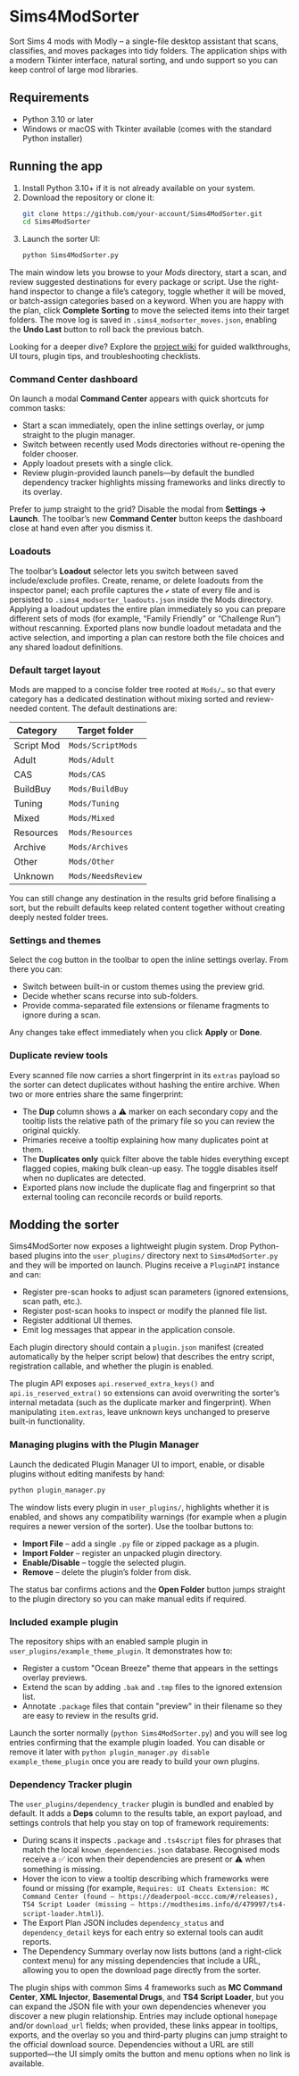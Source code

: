 # Sims4ModSorter

Sort Sims 4 mods with Modly – a single-file desktop assistant that scans, classifies, and moves packages into tidy folders. The application ships with a modern Tkinter interface, natural sorting, and undo support so you can keep control of large mod libraries.

## Requirements

* Python 3.10 or later
* Windows or macOS with Tkinter available (comes with the standard Python installer)

## Running the app

1. Install Python 3.10+ if it is not already available on your system.
2. Download the repository or clone it:
   ```bash
   git clone https://github.com/your-account/Sims4ModSorter.git
   cd Sims4ModSorter
   ```
3. Launch the sorter UI:
   ```bash
   python Sims4ModSorter.py
   ```

The main window lets you browse to your *Mods* directory, start a scan, and review suggested destinations for every package or script. Use the right-hand inspector to change a file’s category, toggle whether it will be moved, or batch-assign categories based on a keyword. When you are happy with the plan, click **Complete Sorting** to move the selected items into their target folders. The move log is saved in `.sims4_modsorter_moves.json`, enabling the **Undo Last** button to roll back the previous batch.

Looking for a deeper dive? Explore the [project wiki](docs/wiki/index.md) for guided walkthroughs, UI tours, plugin tips, and troubleshooting checklists.

### Command Center dashboard

On launch a modal **Command Center** appears with quick shortcuts for common tasks:

* Start a scan immediately, open the inline settings overlay, or jump straight to the plugin manager.
* Switch between recently used Mods directories without re-opening the folder chooser.
* Apply loadout presets with a single click.
* Review plugin-provided launch panels—by default the bundled dependency tracker highlights missing frameworks and links directly to its overlay.

Prefer to jump straight to the grid? Disable the modal from **Settings → Launch**. The toolbar’s new **Command Center** button keeps the dashboard close at hand even after you dismiss it.

### Loadouts

The toolbar’s **Loadout** selector lets you switch between saved include/exclude profiles. Create, rename, or delete loadouts from the inspector panel; each profile captures the `✔` state of every file and is persisted to `.sims4_modsorter_loadouts.json` inside the Mods directory. Applying a loadout updates the entire plan immediately so you can prepare different sets of mods (for example, “Family Friendly” or “Challenge Run”) without rescanning. Exported plans now bundle loadout metadata and the active selection, and importing a plan can restore both the file choices and any shared loadout definitions.

### Default target layout

Mods are mapped to a concise folder tree rooted at `Mods/…` so that every category has a dedicated destination without mixing
sorted and review-needed content. The default destinations are:

| Category | Target folder |
| --- | --- |
| Script Mod | `Mods/ScriptMods` |
| Adult | `Mods/Adult` |
| CAS | `Mods/CAS` |
| BuildBuy | `Mods/BuildBuy` |
| Tuning | `Mods/Tuning` |
| Mixed | `Mods/Mixed` |
| Resources | `Mods/Resources` |
| Archive | `Mods/Archives` |
| Other | `Mods/Other` |
| Unknown | `Mods/NeedsReview` |

You can still change any destination in the results grid before finalising a sort, but the rebuilt defaults keep related content together without creating deeply nested folder trees.

### Settings and themes

Select the cog button in the toolbar to open the inline settings overlay. From there you can:

* Switch between built-in or custom themes using the preview grid.
* Decide whether scans recurse into sub-folders.
* Provide comma-separated file extensions or filename fragments to ignore during a scan.

Any changes take effect immediately when you click **Apply** or **Done**.

### Duplicate review tools

Every scanned file now carries a short fingerprint in its `extras` payload so the sorter can detect duplicates without hashing
the entire archive. When two or more entries share the same fingerprint:

* The **Dup** column shows a ⚠️ marker on each secondary copy and the tooltip lists the relative path of the primary file so you
  can review the original quickly.
* Primaries receive a tooltip explaining how many duplicates point at them.
* The **Duplicates only** quick filter above the table hides everything except flagged copies, making bulk clean-up easy. The
  toggle disables itself when no duplicates are detected.
* Exported plans now include the duplicate flag and fingerprint so that external tooling can reconcile records or build reports.

## Modding the sorter

Sims4ModSorter now exposes a lightweight plugin system. Drop Python-based plugins into the `user_plugins/` directory next to `Sims4ModSorter.py` and they will be imported on launch. Plugins receive a `PluginAPI` instance and can:

* Register pre-scan hooks to adjust scan parameters (ignored extensions, scan path, etc.).
* Register post-scan hooks to inspect or modify the planned file list.
* Register additional UI themes.
* Emit log messages that appear in the application console.

Each plugin directory should contain a `plugin.json` manifest (created automatically by the helper script below) that describes the entry script, registration callable, and whether the plugin is enabled.

The plugin API exposes `api.reserved_extra_keys()` and `api.is_reserved_extra()` so extensions can avoid overwriting the sorter’s internal metadata (such as the duplicate marker and fingerprint). When manipulating `item.extras`, leave unknown keys unchanged to preserve built-in functionality.

### Managing plugins with the Plugin Manager

Launch the dedicated Plugin Manager UI to import, enable, or disable plugins without editing manifests by hand:

```bash
python plugin_manager.py
```

The window lists every plugin in `user_plugins/`, highlights whether it is enabled, and shows any compatibility warnings (for example when a plugin requires a newer version of the sorter). Use the toolbar buttons to:

* **Import File** – add a single `.py` file or zipped package as a plugin.
* **Import Folder** – register an unpacked plugin directory.
* **Enable/Disable** – toggle the selected plugin.
* **Remove** – delete the plugin’s folder from disk.

The status bar confirms actions and the **Open Folder** button jumps straight to the plugin directory so you can make manual edits if required.

### Included example plugin

The repository ships with an enabled sample plugin in `user_plugins/example_theme_plugin`. It demonstrates how to:

* Register a custom "Ocean Breeze" theme that appears in the settings overlay previews.
* Extend the scan by adding `.bak` and `.tmp` files to the ignored extension list.
* Annotate `.package` files that contain "preview" in their filename so they are easy to review in the results grid.

Launch the sorter normally (`python Sims4ModSorter.py`) and you will see log entries confirming that the example plugin loaded. You can disable or remove it later with `python plugin_manager.py disable example_theme_plugin` once you are ready to build your own plugins.

### Dependency Tracker plugin

The `user_plugins/dependency_tracker` plugin is bundled and enabled by default. It adds a **Deps** column to the results table, an export payload, and settings controls that help you stay on top of framework requirements:

* During scans it inspects `.package` and `.ts4script` files for phrases that match the local `known_dependencies.json` database. Recognised mods receive a ✅ icon when their dependencies are present or ⚠️ when something is missing.
* Hover the icon to view a tooltip describing which frameworks were found or missing (for example, `Requires: UI Cheats Extension: MC Command Center (found – https://deaderpool-mccc.com/#/releases), TS4 Script Loader (missing – https://modthesims.info/d/479997/ts4-script-loader.html)`).
* The Export Plan JSON includes `dependency_status` and `dependency_detail` keys for each entry so external tools can audit reports.
* The Dependency Summary overlay now lists buttons (and a right-click context menu) for any missing dependencies that include a URL, allowing you to open the download page directly from the sorter.

The plugin ships with common Sims 4 frameworks such as **MC Command Center**, **XML Injector**, **Basemental Drugs**, and **TS4 Script Loader**, but you can expand the JSON file with your own dependencies whenever you discover a new plugin relationship. Entries may include optional `homepage` and/or `download_url` fields; when provided, these links appear in tooltips, exports, and the overlay so you and third-party plugins can jump straight to the official download source. Dependencies without a URL are still supported—the UI simply omits the button and menu options when no link is available.
